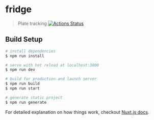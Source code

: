 # fridge

> Plate tracking
[![Actions Status](https://wdp9fww0r9.execute-api.us-west-2.amazonaws.com/production/badge/teammaclean/fridge)](https://wdp9fww0r9.execute-api.us-west-2.amazonaws.com/production/results/{owner}/{repo})


## Build Setup

``` bash
# install dependencies
$ npm run install

# serve with hot reload at localhost:3000
$ npm run dev

# build for production and launch server
$ npm run build
$ npm run start

# generate static project
$ npm run generate
```

For detailed explanation on how things work, checkout [Nuxt.js docs](https://nuxtjs.org).
